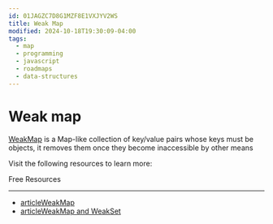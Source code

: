 ```yaml
---
id: 01JAGZC7D8G1MZF8E1VXJYV2WS
title: Weak Map
modified: 2024-10-18T19:30:09-04:00
tags:
  - map
  - programming
  - javascript
  - roadmaps
  - data-structures
---
```

# Weak map

[WeakMap](https://developer.mozilla.org/en-US/docs/Web/JavaScript/Reference/Global_Objects/WeakMap) is a Map-like collection of key/value pairs whose keys must be objects, it removes them once they become inaccessible by other means

Visit the following resources to learn more:

Free Resources

---

- [articleWeakMap](https://developer.mozilla.org/en-US/docs/Web/JavaScript/Reference/Global_Objects/WeakMap)
- [articleWeakMap and WeakSet](https://javascript.info/weakmap-weakset)
